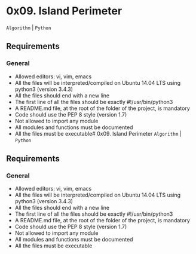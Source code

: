 # 0x09. Island Perimeter
```Algorithm``` | ```Python```
## Requirements 
### General
* Allowed editors: vi, vim, emacs
* All the files will be interpreted/compiled on Ubuntu 14.04 LTS using python3 (version 3.4.3)
* All the files should end with a new line
* The first line of all the files should be exactly #!/usr/bin/python3
* A README.md file, at the root of the folder of the project, is mandatory
* Code should use the PEP 8 style (version 1.7)
* Not allowed to import any module
* All modules and functions must be documented
* All the files must be executable# 0x09. Island Perimeter
```Algorithm``` | ```Python```
## Requirements 
### General
* Allowed editors: vi, vim, emacs
* All the files will be interpreted/compiled on Ubuntu 14.04 LTS using python3 (version 3.4.3)
* All the files should end with a new line
* The first line of all the files should be exactly #!/usr/bin/python3
* A README.md file, at the root of the folder of the project, is mandatory
* Code should use the PEP 8 style (version 1.7)
* Not allowed to import any module
* All modules and functions must be documented
* All the files must be executable
